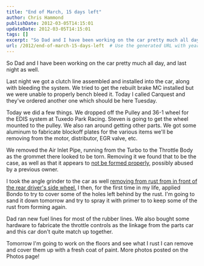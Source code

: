 ```yaml
---
title: "End of March, 15 days left"
author: Chris Hammond
publishDate: 2012-03-05T14:15:01
updateDate: 2012-03-05T14:15:01
tags: []
excerpt: "So Dad and I have been working on the car pretty much all day, and last night as well. Last night we got a clutch line assembled and installed into the car, along with bleeding the system. We tried to get the rebuilt brake MC installed but we were unable to properly bench bleed it. Today I called Carquest and they've ordered another one which should be here Tuesday. Today we did a few things. We dropped off the Pulley and 36-1 wheel for the EDIS system at Tuxedo Park Racing. Steven is going to get the wheel mounted to the pulley. We also ran around getting other parts. We got some aluminum to fabricate blockoff plates for the various items we'll be removing from the motor, distributor, EGR valve, etc.   We removed the Air Inlet Pipe, running from the Turbo to the Throttle Body as the grommet there looked to be torn. Removing it we found that to be the case, as well as that it appears to not be formed properly, possibly abused by a previous owner. I took the angle grinder to the car as well removing from rust from in front of the rear driver's side wheel. I then, for the first time in my life, applied Bondo to try to cover some of the holes left behind by the rust. I'm going to sand it down tomorrow and try to spray it with primer to to keep some of the rust from forming again. Dad ran new fuel lines for most of the rubber lines. We also bought some hardware to fabricate the throttle controls as the linkage from the parts car and this car don't quite match up together. Tomorrow I'm going to work on the floors and see what I rust I can remove and cover them up with a fresh coat of paint. More photos posted on the Photos..."
url: /2012/end-of-march-15-days-left  # Use the generated URL with year
---
```

<P>So Dad and&nbsp;I have been working on the car pretty much all day, and last night as well.</P> <P>Last night we got a clutch line assembled and installed into the car, along with bleeding the system. We tried to get the rebuilt brake MC installed but we were unable to properly bench bleed it. Today I called Carquest and they've ordered another one which should be here Tuesday.</P> <P>Today we did a few things. We dropped off the Pulley and 36-1 wheel for the EDIS system at Tuxedo Park Racing. Steven is going to get the wheel mounted to the pulley. We also ran around getting other parts. We got some aluminum to fabricate blockoff plates for the various items we'll be removing from the motor, distributor, EGR valve, etc. &nbsp;</P> <P>We removed the Air Inlet Pipe, running from the Turbo to the Throttle Body as the grommet there looked to be torn. Removing it we found that to be the case, as well as that it appears to <A href="https://www.flickr.com/photos/chammond/441542048/" target=_blank>not be formed properly</A>, possibly abused by a previous owner.</P> <P>I took the angle grinder to the car as well <A href="https://www.flickr.com/photos/chammond/441539805/" target=_blank>removing from rust from in front of the rear driver's side wheel.</A>&nbsp;I then, for the first time in my life, applied Bondo to try to cover some of the holes left behind by the rust. I'm going to sand it down tomorrow and try to spray it with primer to to keep some of the rust from forming again.</P> <P>Dad ran new fuel lines for most of the rubber lines. We also bought some hardware to fabricate the throttle controls as the linkage from the parts car and this car don't quite match up together.</P> <P>Tomorrow I'm going to work on the floors and see what I rust I can remove and cover them up with a fresh coat of paint.&nbsp;More photos posted on the Photos page!</P> <P>&nbsp;</P>

